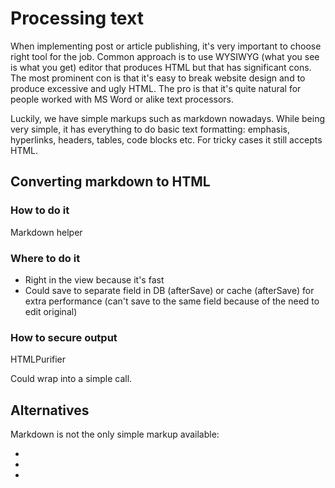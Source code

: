 Processing text
===============

When implementing post or article publishing, it's very important to choose right tool for the job. Common approach is to use WYSIWYG (what you see is what you get) editor that produces HTML but that has significant cons. The most prominent con is that it's easy to break website design and to produce excessive and ugly HTML. The pro is that it's quite natural for people worked with MS Word or alike text processors.

Luckily, we have simple markups such as markdown nowadays. While being very simple, it has everything to do basic text formatting: emphasis, hyperlinks, headers, tables, code blocks etc. For tricky cases it still accepts HTML.

Converting markdown to HTML
---------------------------

### How to do it

Markdown helper

### Where to do it

- Right in the view because it's fast
- Could save to separate field in DB (afterSave) or cache (afterSave) for extra performance (can't save to the same field because of the need to edit original)

### How to secure output

HTMLPurifier

Could wrap into a simple call.

Alternatives
------------

Markdown is not the only simple markup available:

- 
- 
- 

